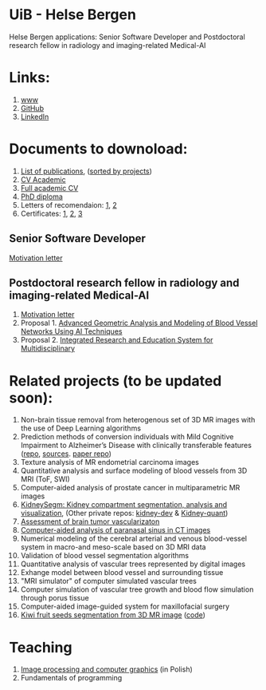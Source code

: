 # UiB - Helse Bergen
Helse Bergen applications: Senior Software Developer and Postdoctoral research fellow in radiology and imaging-related Medical-AI


# Links:
1. [www](https://marekkoc.github.io)
2. [GitHub](https://github.com/marekkoc)
4. [LinkedIn](https://www.linkedin.com/in/marek-kocinski-285a64110/)

# Documents to downoload:
1. [List of publications](https://www.dropbox.com/scl/fi/ixwqcw3ozq5aj167dds4f/20250329_mk_List-of-publications.pdf?rlkey=rrk37t0sgcof9zi4m1bvdtdrc&st=ekoqq8gt&dl=0), ([sorted by projects](https://www.dropbox.com/scl/fi/i4timyhavrvcozmwyi2at/20250329_mk_List-of-publications-by-projects.pdf?rlkey=9a5mbkdk32801ne6itigdlris&st=3tdp6nzo&dl=0))
1. [CV Academic](https://www.dropbox.com/scl/fi/kybqbevrj89bdidexx90w/20250330_MKocinski_CV.pdf?rlkey=y1y2uijjhifv37f7y6pccv0hz&st=ogea3xsu&dl=0)
1. [Full academic CV](https://www.dropbox.com/scl/fi/6j2p7ebjx78ueg5mbzbva/20250329_MKocinski-CV-full.pdf?rlkey=aezirs2fr972vu7yup3a7lfqo&st=u8r09sdg&dl=0)
1. [PhD diploma](https://www.dropbox.com/scl/fi/ns5z8i1onai856futf374/2009_Kocinski_PhD-diploma-eng.pdf?rlkey=2zpssj6azc6tjxunsdtafo8z0&st=vbirqoue&dl=0)
1. Letters of recomendaion: [1](https://www.dropbox.com/scl/fi/vz78wkv0p5tn8fmx0j39k/20241030_AM_letter_of_recommendation.pdf?rlkey=rw7ihm8o7dmzqa88mqun51n2j&st=gedq46gs&dl=0), [2](https://www.dropbox.com/scl/fi/otslverl4f2xiixx0f86m/20023_APrzekwas-CFDRC-Letter-of-Recommendation.jpg?rlkey=k3u3tkvmm1z3lrvd9pmacsxxo&st=wqg3489v&dl=0)
1. Certificates: [1](https://www.dropbox.com/scl/fi/46y2rmjzjoyzvmnx8ckch/2011_Enthought_Pythoni.pdf?rlkey=ro47oqupka42l6a89ck7kirio&st=d6dm8zv3&dl=0), [2](https://www.dropbox.com/scl/fi/ftmiirmpzurxx5v6avgtz/2025_HuggingFace-certificate-1.jpg?rlkey=muanfem2h02w9g78tctfrzau4&st=5sg8efhj&dl=0), [3](https://www.dropbox.com/scl/fi/upnave4nik0f7cpx6bgjx/20241122_Udemy-Object-oriented-programmig.pdf?rlkey=xx9ol10wloicz95y8p6dfwu12&st=kl6wqlt0&dl=0)

## Senior Software Developer 

[Motivation letter](https://www.dropbox.com/scl/fi/cst79btriuczgo1e56111/20250331_MKocinski-UiB-MMIV-senior-software-developer.pdf?rlkey=jjitfcmtm18ptovl5ni3axbhw&st=zfkbaa27&dl=0)

## Postdoctoral research fellow in radiology and imaging-related Medical-AI
1. [Motivation letter](https://www.dropbox.com/scl/fi/ge2emh4h8i0yshit3h63e/20250401_MKocinski_post-doc.pdf?rlkey=hjvr0mlbht1uv0h9nj5f25olz&st=r7w1o7zs&dl=0)
2. Proposal 1. [Advanced Geometric Analysis and Modeling of Blood Vessel Networks
Using AI Techniques](https://www.dropbox.com/scl/fi/im8bk5c2d9xuffnp1g7n4/20250401_MMIV-proposal-1.pdf?rlkey=jhlc1f5owdhfrocodinro57yq&st=08urrixa&dl=0)
3. Proposal 2. [Integrated Research and Education System for Multidisciplinary](https://www.dropbox.com/scl/fi/1jcqltdj8mn6j59hbxiwc/20250401_MMIV-proposal-2.pdf?rlkey=z5bz0rz0noycduky91c36bopd&st=6mvni9dy&dl=0)

# Related projects (to be updated soon):
1. Non-brain tissue removal from heterogenous set of 3D MR images with the use of Deep Learning algorithms
1. Prediction methods of conversion individuals with Mild Cognitive Impairment to Alzheimer’s Disease with clinically transferable features ([repo](https://github.com/MMIV-ML/MCI-subgroups), [sources](https://github.com/MMIV-ML/MCI-subgroups/tree/master/src). [paper repo](https://github.com/marekkoc/Vik_et_al_FAQ-predictor-of-AD_paper-source-code))
1. Texture analysis of MR endometrial carcinoma images
1. Quantitative analysis and surface modeling of blood vessels from 3D MRI (ToF, SWI)
1. Computer-aided analysis of prostate cancer in multiparametric MR images
1. [KidneySegm: Kidney compartment segmentation, analysis and visualization](https://github.com/MMIV-ML/KidneySegm), (Other private repos: [kidney-dev](https://github.com/marekkoc/kidney-dev) & [Kidney-quant](https://github.com/MMIV-ML/kidney-quant))
1. [Assessment of brain tumor vascularizaton](https://github.com/marekkoc/brain-tumor-vascularization/tree/main)
1. [Computer-aided analysis of paranasal sinus in CT images](https://github.com/marekkoc/paranasal-sinus-analysis-in-ct)
1. Numerical modeling of the cerebral arterial and venous blood-vessel system in macro-and meso-scale based on 3D MRI data
1. Validation of blood vessel segmentation algorithms
1. Quantitative analysis of vascular trees represented by digital images
1. Exhange model between blood vessel and surrounding tissue
1. "MRI simulator" of computer simulated vascular trees
1. Computer simulation of vascular tree growth and blood flow simulation through porus tissue
1. Computer-aided image-guided system for maxillofacial surgery
1. [Kiwi fruit seeds segmentation from 3D MR image](https://github.com/marekkoc/Kiwi2021/) ([code](https://github.com/marekkoc/Kiwi2021/blob/main/kiwi-segm1.ipynb))


# Teaching
1. [Image processing and computer graphics](https://github.com/marekkoc/2016-2017_POiGK) (in Polish)
1. Fundamentals of programming 
